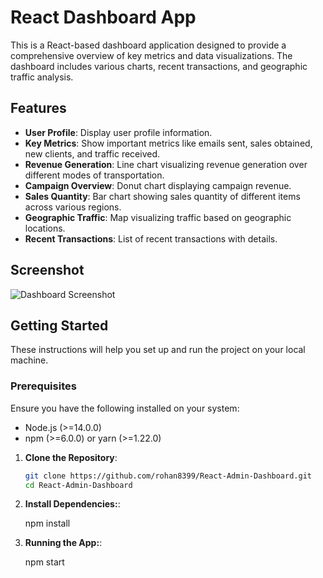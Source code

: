 # React Dashboard App

This is a React-based dashboard application designed to provide a comprehensive overview of key metrics and data visualizations. The dashboard includes various charts, recent transactions, and geographic traffic analysis.

## Features

- **User Profile**: Display user profile information.
- **Key Metrics**: Show important metrics like emails sent, sales obtained, new clients, and traffic received.
- **Revenue Generation**: Line chart visualizing revenue generation over different modes of transportation.
- **Campaign Overview**: Donut chart displaying campaign revenue.
- **Sales Quantity**: Bar chart showing sales quantity of different items across various regions.
- **Geographic Traffic**: Map visualizing traffic based on geographic locations.
- **Recent Transactions**: List of recent transactions with details.

## Screenshot

![Dashboard Screenshot](./path/to/Screenshot%202024-05-29%20at%2011.32.43%20AM.png)

## Getting Started

These instructions will help you set up and run the project on your local machine.

### Prerequisites

Ensure you have the following installed on your system:

- Node.js (>=14.0.0)
- npm (>=6.0.0) or yarn (>=1.22.0)

1. **Clone the Repository**:

   ```bash
   git clone https://github.com/rohan8399/React-Admin-Dashboard.git
   cd React-Admin-Dashboard

2. **Install Dependencies:**:

   npm install

3. **Running the App:**:

   npm start

